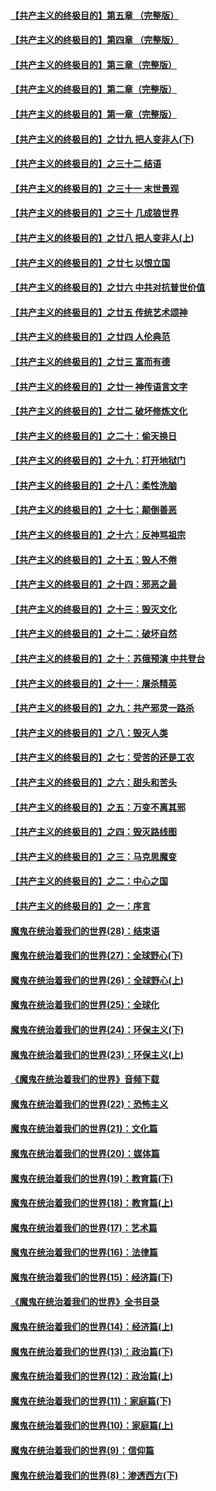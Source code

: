 #### [【共产主义的终极目的】第五章 （完整版）](../pages/nsc422/n11428912.md?t=08131100) 

#### [【共产主义的终极目的】第四章 （完整版）](../pages/nsc422/n11428907.md?t=08131100) 

#### [【共产主义的终极目的】第三章（完整版）](../pages/nsc422/n11428848.md?t=08131100) 

#### [【共产主义的终极目的】第二章（完整版）](../pages/nsc422/n11428831.md?t=08131100) 

#### [【共产主义的终极目的】第一章（完整版）](../pages/nsc422/n11417651.md?t=08131100) 

#### [【共产主义的终极目的】之廿九 把人变非人(下)](../pages/nsc422/n11344140.md?t=08131100) 

#### [【共产主义的终极目的】之三十二 结语](../pages/nsc422/n11360535.md?t=08131100) 

#### [【共产主义的终极目的】之三十一 末世景观](../pages/nsc422/n11351129.md?t=08131100) 

#### [【共产主义的终极目的】之三十 几成狼世界](../pages/nsc422/n11348280.md?t=08131100) 

#### [【共产主义的终极目的】之廿八 把人变非人(上)](../pages/nsc422/n11340492.md?t=08131100) 

#### [【共产主义的终极目的】之廿七 以恨立国](../pages/nsc422/n11336944.md?t=08131100) 

#### [【共产主义的终极目的】之廿六 中共对抗普世价值](../pages/nsc422/n11324785.md?t=08131100) 

#### [【共产主义的终极目的】之廿五 传统艺术颂神](../pages/nsc422/n11296396.md?t=08131100) 

#### [【共产主义的终极目的】之廿四 人伦典范](../pages/nsc422/n11296397.md?t=08131100) 

#### [【共产主义的终极目的】之廿三 富而有德](../pages/nsc422/n11283598.md?t=08131100) 

#### [【共产主义的终极目的】之廿一 神传语言文字](../pages/nsc422/n11263265.md?t=08131100) 

#### [【共产主义的终极目的】之廿二 破坏修炼文化](../pages/nsc422/n11245728.md?t=08131100) 

#### [【共产主义的终极目的】之二十：偷天换日](../pages/nsc422/n11238846.md?t=08131100) 

#### [【共产主义的终极目的】之十九：打开地狱门](../pages/nsc422/n11206376.md?t=08131100) 

#### [【共产主义的终极目的】之十八：柔性洗脑](../pages/nsc422/n11199994.md?t=08131100) 

#### [【共产主义的终极目的】之十七：颠倒善恶](../pages/nsc422/n11179782.md?t=08131100) 

#### [【共产主义的终极目的】之十六：反神骂祖宗](../pages/nsc422/n11166798.md?t=08131100) 

#### [【共产主义的终极目的】之十五：毁人不倦](../pages/nsc422/n11166792.md?t=08131100) 

#### [【共产主义的终极目的】之十四：邪恶之最](../pages/nsc422/n11150249.md?t=08131100) 

#### [【共产主义的终极目的】之十三：毁灭文化](../pages/nsc422/n11135227.md?t=08131100) 

#### [【共产主义的终极目的】之十二：破坏自然](../pages/nsc422/n11135214.md?t=08131100) 

#### [【共产主义的终极目的】之十：苏俄预演 中共登台](../pages/nsc422/n11118424.md?t=08131100) 

#### [【共产主义的终极目的】之十一：屠杀精英](../pages/nsc422/n11118442.md?t=08131100) 

#### [【共产主义的终极目的】之九：共产邪灵一路杀](../pages/nsc422/n11114139.md?t=08131100) 

#### [【共产主义的终极目的】之八：毁灭人类](../pages/nsc422/n11108503.md?t=08131100) 

#### [【共产主义的终极目的】之七：受苦的还是工农](../pages/nsc422/n11101809.md?t=08131100) 

#### [【共产主义的终极目的】之六：甜头和苦头](../pages/nsc422/n11096971.md?t=08131100) 

#### [【共产主义的终极目的】之五：万变不离其邪](../pages/nsc422/n11091285.md?t=08131100) 

#### [【共产主义的终极目的】之四：毁灭路线图](../pages/nsc422/n11086284.md?t=08131100) 

#### [【共产主义的终极目的】之三：马克思魔变](../pages/nsc422/n11061941.md?t=08131100) 

#### [【共产主义的终极目的】之二：中心之国](../pages/nsc422/n11047728.md?t=08131100) 

#### [【共产主义的终极目的】之一：序言](../pages/nsc422/n11086077.md?t=08131100) 

#### [魔鬼在统治着我们的世界(28)：结束语](../pages/nsc422/n10936246.md?t=08131100) 

#### [魔鬼在统治着我们的世界(27)：全球野心(下)](../pages/nsc422/n10928319.md?t=08131100) 

#### [魔鬼在统治着我们的世界(26)：全球野心(上)](../pages/nsc422/n10900318.md?t=08131100) 

#### [魔鬼在统治着我们的世界(25)：全球化](../pages/nsc422/n10788205.md?t=08131100) 

#### [魔鬼在统治着我们的世界(24)：环保主义(下)](../pages/nsc422/n10695307.md?t=08131100) 

#### [魔鬼在统治着我们的世界(23)：环保主义(上)](../pages/nsc422/n10688613.md?t=08131100) 

#### [《魔鬼在统治着我们的世界》音频下载](../pages/nsc422/n10635553.md?t=08131100) 

#### [魔鬼在统治着我们的世界(22)：恐怖主义](../pages/nsc422/n10614727.md?t=08131100) 

#### [魔鬼在统治着我们的世界(21)：文化篇](../pages/nsc422/n10597706.md?t=08131100) 

#### [魔鬼在统治着我们的世界(20)：媒体篇](../pages/nsc422/n10586579.md?t=08131100) 

#### [魔鬼在统治着我们的世界(19)：教育篇(下)](../pages/nsc422/n10564808.md?t=08131100) 

#### [魔鬼在统治着我们的世界(18)：教育篇(上)](../pages/nsc422/n10526970.md?t=08131100) 

#### [魔鬼在统治着我们的世界(17)：艺术篇](../pages/nsc422/n10499093.md?t=08131100) 

#### [魔鬼在统治着我们的世界(16)：法律篇](../pages/nsc422/n10485969.md?t=08131100) 

#### [魔鬼在统治着我们的世界(15)：经济篇(下)](../pages/nsc422/n10469975.md?t=08131100) 

#### [《魔鬼在统治着我们的世界》全书目录](../pages/nsc422/n10464261.md?t=08131100) 

#### [魔鬼在统治着我们的世界(14)：经济篇(上)](../pages/nsc422/n10457370.md?t=08131100) 

#### [魔鬼在统治着我们的世界(13)：政治篇(下)](../pages/nsc422/n10448270.md?t=08131100) 

#### [魔鬼在统治着我们的世界(12)：政治篇(上)](../pages/nsc422/n10444576.md?t=08131100) 

#### [魔鬼在统治着我们的世界(11)：家庭篇(下)](../pages/nsc422/n10440961.md?t=08131100) 

#### [魔鬼在统治着我们的世界(10)：家庭篇(上)](../pages/nsc422/n10435448.md?t=08131100) 

#### [魔鬼在统治着我们的世界(9)：信仰篇](../pages/nsc422/n10432159.md?t=08131100) 

#### [魔鬼在统治着我们的世界(8)：渗透西方(下)](../pages/nsc422/n10429603.md?t=08131100) 

